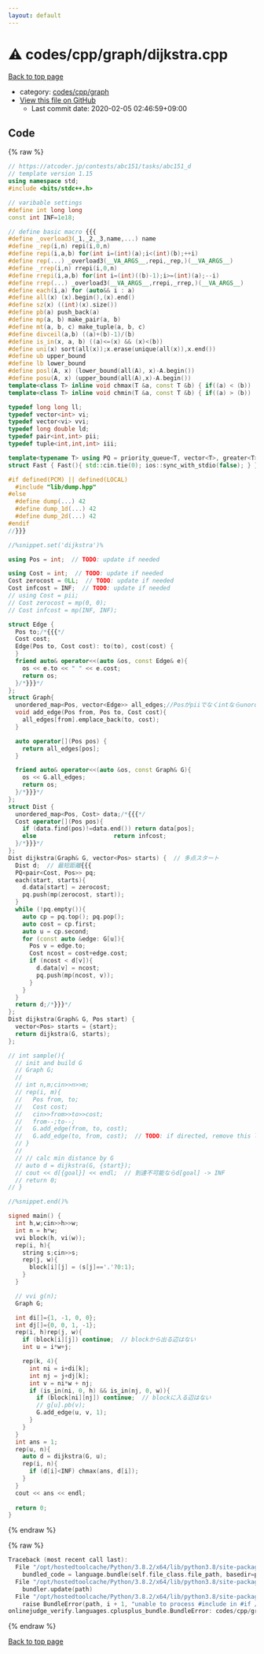```yaml
---
layout: default
---
```


<!-- mathjax config similar to math.stackexchange -->
<script type="text/javascript" async
  src="https://cdnjs.cloudflare.com/ajax/libs/mathjax/2.7.5/MathJax.js?config=TeX-MML-AM_CHTML">
</script>
<script type="text/x-mathjax-config">
  MathJax.Hub.Config({
    TeX: { equationNumbers: { autoNumber: "AMS" }},
    tex2jax: {
      inlineMath: [ ['$','$'] ],
      processEscapes: true
    },
    "HTML-CSS": { matchFontHeight: false },
    displayAlign: "left",
    displayIndent: "2em"
  });
</script>

<script type="text/javascript" src="https://cdnjs.cloudflare.com/ajax/libs/jquery/3.4.1/jquery.min.js"></script>
<script src="https://cdn.jsdelivr.net/npm/jquery-balloon-js@1.1.2/jquery.balloon.min.js" integrity="sha256-ZEYs9VrgAeNuPvs15E39OsyOJaIkXEEt10fzxJ20+2I=" crossorigin="anonymous"></script>
<script type="text/javascript" src="../../../../assets/js/copy-button.js"></script>
<link rel="stylesheet" href="../../../../assets/css/copy-button.css" />


# :warning: codes/cpp/graph/dijkstra.cpp

<a href="../../../../index.html">Back to top page</a>

* category: <a href="../../../../index.html#3ec2d728d77befc78f832b5911706770">codes/cpp/graph</a>
* <a href="{{ site.github.repository_url }}/blob/master/codes/cpp/graph/dijkstra.cpp">View this file on GitHub</a>
    - Last commit date: 2020-02-05 02:46:59+09:00




## Code

<a id="unbundled"></a>
{% raw %}
```cpp
// https://atcoder.jp/contests/abc151/tasks/abc151_d
// template version 1.15
using namespace std;
#include <bits/stdc++.h>

// varibable settings
#define int long long
const int INF=1e18;

// define basic macro {{{
#define _overload3(_1,_2,_3,name,...) name
#define _rep(i,n) repi(i,0,n)
#define repi(i,a,b) for(int i=(int)(a);i<(int)(b);++i)
#define rep(...) _overload3(__VA_ARGS__,repi,_rep,)(__VA_ARGS__)
#define _rrep(i,n) rrepi(i,0,n)
#define rrepi(i,a,b) for(int i=(int)((b)-1);i>=(int)(a);--i)
#define rrep(...) _overload3(__VA_ARGS__,rrepi,_rrep,)(__VA_ARGS__)
#define each(i,a) for (auto&& i : a)
#define all(x) (x).begin(),(x).end()
#define sz(x) ((int)(x).size())
#define pb(a) push_back(a)
#define mp(a, b) make_pair(a, b)
#define mt(a, b, c) make_tuple(a, b, c)
#define divceil(a,b) ((a)+(b)-1)/(b)
#define is_in(x, a, b) ((a)<=(x) && (x)<(b))
#define uni(x) sort(all(x));x.erase(unique(all(x)),x.end())
#define ub upper_bound
#define lb lower_bound
#define posl(A, x) (lower_bound(all(A), x)-A.begin())
#define posu(A, x) (upper_bound(all(A),x)-A.begin())
template<class T> inline void chmax(T &a, const T &b) { if((a) < (b)) (a) = (b); }
template<class T> inline void chmin(T &a, const T &b) { if((a) > (b)) (a) = (b); }

typedef long long ll;
typedef vector<int> vi;
typedef vector<vi> vvi;
typedef long double ld;
typedef pair<int,int> pii;
typedef tuple<int,int,int> iii;

template<typename T> using PQ = priority_queue<T, vector<T>, greater<T>>;
struct Fast { Fast(){ std::cin.tie(0); ios::sync_with_stdio(false); } } fast;

#if defined(PCM) || defined(LOCAL)
  #include "lib/dump.hpp"
#else
  #define dump(...) 42
  #define dump_1d(...) 42
  #define dump_2d(...) 42
#endif
//}}}

//%snippet.set('dijkstra')%

using Pos = int;  // TODO: update if needed

using Cost = int;  // TODO: update if needed
Cost zerocost = 0LL;  // TODO: update if needed
Cost infcost = INF;  // TODO: update if needed
// using Cost = pii;
// Cost zerocost = mp(0, 0);
// Cost infcost = mp(INF, INF);

struct Edge {
  Pos to;/*{{{*/
  Cost cost;
  Edge(Pos to, Cost cost): to(to), cost(cost) {
  }
  friend auto& operator<<(auto &os, const Edge& e){
    os << e.to << " " << e.cost;
    return os;
  }/*}}}*/
};
struct Graph{
  unordered_map<Pos, vector<Edge>> all_edges;//Posがpiiでなくintならunordredの方が早い{{{
  void add_edge(Pos from, Pos to, Cost cost){
    all_edges[from].emplace_back(to, cost);
  }

  auto operator[](Pos pos) {
    return all_edges[pos];
  }

  friend auto& operator<<(auto &os, const Graph& G){
    os << G.all_edges;
    return os;
  }/*}}}*/
};
struct Dist {
  unordered_map<Pos, Cost> data;/*{{{*/
  Cost operator[](Pos pos){
    if (data.find(pos)!=data.end()) return data[pos];
    else                      return infcost;
  }/*}}}*/
};
Dist dijkstra(Graph& G, vector<Pos> starts) {  // 多点スタート
  Dist d;  // 最短距離{{{
  PQ<pair<Cost, Pos>> pq;
  each(start, starts){
    d.data[start] = zerocost;
    pq.push(mp(zerocost, start));
  }
  while (!pq.empty()){
    auto cp = pq.top(); pq.pop();
    auto cost = cp.first;
    auto u = cp.second;
    for (const auto &edge: G[u]){
      Pos v = edge.to;
      Cost ncost = cost+edge.cost;
      if (ncost < d[v]){
        d.data[v] = ncost;
        pq.push(mp(ncost, v));
      }
    }
  }
  return d;/*}}}*/
};
Dist dijkstra(Graph& G, Pos start) {
  vector<Pos> starts = {start};
  return dijkstra(G, starts);
};

// int sample(){
  // init and build G
  // Graph G;
  //
  // int n,m;cin>>n>>m;
  // rep(i, m){
  //   Pos from, to;
  //   Cost cost;
  //   cin>>from>>to>>cost;
  //   from--;to--;
  //   G.add_edge(from, to, cost);
  //   G.add_edge(to, from, cost);  // TODO: if directed, remove this line
  // }
  //
  // // calc min distance by G
  // auto d = dijkstra(G, {start});
  // cout << d[{goal}] << endl;  // 到達不可能ならd[goal] -> INF
  // return 0;
// }

//%snippet.end()%

signed main() {
  int h,w;cin>>h>>w;
  int n = h*w;
  vvi block(h, vi(w));
  rep(i, h){
    string s;cin>>s;
    rep(j, w){
      block[i][j] = (s[j]=='.'?0:1);
    }
  }

  // vvi g(n);
  Graph G;

  int di[]={1, -1, 0, 0};
  int dj[]={0, 0, 1, -1};
  rep(i, h)rep(j, w){
    if (block[i][j]) continue;  // blockから出る辺はない
    int u = i*w+j;

    rep(k, 4){
      int ni = i+di[k];
      int nj = j+dj[k];
      int v = ni*w + nj;
      if (is_in(ni, 0, h) && is_in(nj, 0, w)){
        if (block[ni][nj]) continue;  // blockに入る辺はない
        // g[u].pb(v);
        G.add_edge(u, v, 1);
      }
    }
  }
  int ans = 1;
  rep(u, n){
    auto d = dijkstra(G, u);
    rep(i, n){
      if (d[i]<INF) chmax(ans, d[i]);
    }
  }
  cout << ans << endl;
  
  return 0;
}


```
{% endraw %}

<a id="bundled"></a>
{% raw %}
```cpp
Traceback (most recent call last):
  File "/opt/hostedtoolcache/Python/3.8.2/x64/lib/python3.8/site-packages/onlinejudge_verify/docs.py", line 340, in write_contents
    bundled_code = language.bundle(self.file_class.file_path, basedir=pathlib.Path.cwd())
  File "/opt/hostedtoolcache/Python/3.8.2/x64/lib/python3.8/site-packages/onlinejudge_verify/languages/cplusplus.py", line 68, in bundle
    bundler.update(path)
  File "/opt/hostedtoolcache/Python/3.8.2/x64/lib/python3.8/site-packages/onlinejudge_verify/languages/cplusplus_bundle.py", line 281, in update
    raise BundleError(path, i + 1, "unable to process #include in #if / #ifdef / #ifndef other than include guards")
onlinejudge_verify.languages.cplusplus_bundle.BundleError: codes/cpp/graph/dijkstra.cpp: line 45: unable to process #include in #if / #ifdef / #ifndef other than include guards

```
{% endraw %}

<a href="../../../../index.html">Back to top page</a>

